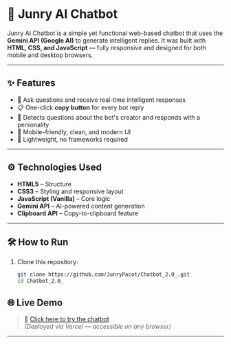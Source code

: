 # 🤖 Junry AI Chatbot

Junry AI Chatbot is a simple yet functional web-based chatbot that uses the **Gemini API (Google AI)** to generate intelligent replies. It was built with **HTML, CSS, and JavaScript** — fully responsive and designed for both mobile and desktop browsers.

---

## ✨ Features

- 💬 Ask questions and receive real-time intelligent responses
- 📋 One-click **copy button** for every bot reply
- 🧠 Detects questions about the bot's creator and responds with a personality
- 📱 Mobile-friendly, clean, and modern UI
- 🚀 Lightweight, no frameworks required


---

## ⚙️ Technologies Used

- **HTML5** – Structure  
- **CSS3** – Styling and responsive layout  
- **JavaScript (Vanilla)** – Core logic  
- **Gemini API** – AI-powered content generation  
- **Clipboard API** – Copy-to-clipboard feature

---

## 🛠 How to Run

1. Clone this repository:
   ```bash
   git clone https://github.com/JunryPacot/Chatbot_2.0_.git
   cd Chatbot_2.0_


## 🌐 Live Demo

> 🔗 [Click here to try the chatbot](https://chatbot-2-0-q8g5.vercel.app)  
> *(Deployed via Vercel — accessible on any browser)*

---

   
